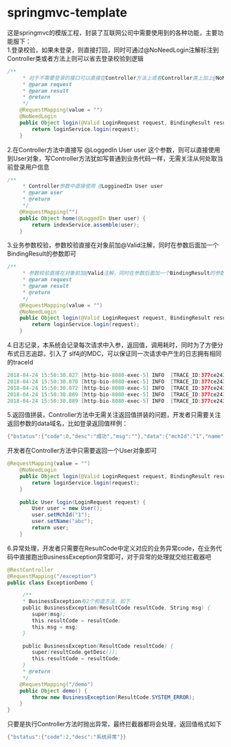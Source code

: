 # springmvc-template
这是springmvc的模版工程，封装了互联网公司中需要使用到的各种功能，主要功能服下：  
1.登录校验，如果未登录，则直接打回，同时可通过@NoNeedLogin注解标注到Controller类或者方法上则可以省去登录校验到逻辑  
```java
/**
     * 对于不需要登录的接口可以直接在Controller方法上或者Controller类上加上@NoNeedLogin的注解
     * @param request
     * @param result
     * @return
     */
    @RequestMapping(value = "")
    @NoNeedLogin
    public Object login(@Valid LoginRequest request, BindingResult result) {
        return loginService.login(request);
    }
```
2.在Controller方法中直接写 @LoggedIn User user 这个参数，则可以直接使用到User对象，写Controller方法犹如写普通到业务代码一样，无需关注从何处取当前登录用户信息
```java
/**
     * Controller参数中直接使用 @LogginedIn User user
     * @param user
     * @return
     */
    @RequestMapping("")
    public Object home(@LoggedIn User user) {
        return indexService.assemble(user);
    }
```
3.业务参数校验，参数校验直接在对象前加@Valid注解，同时在参数后面加一个BindingResult的参数即可  
```java
/**
     * 参数校验直接在对象前加@Valid注解，同时在参数后面加一个BindingResult的参数即可
     * @param request
     * @param result
     * @return
     */
    @RequestMapping(value = "")
    @NoNeedLogin
    public Object login(@Valid LoginRequest request, BindingResult result) {
        return loginService.login(request);
    }
```
4.日志记录，本系统会记录每次请求中入参，返回值，调用耗时，同时为了方便分布式日志追踪，引入了 slf4j的MDC，可以保证同一次请求中产生的日志拥有相同的traceId  
```java
2018-04-24 15:50:30.827 [http-bio-8080-exec-5] INFO  [TRACE_ID:377ce243-1ecb-4702-a6f0-917622531215] com.zdp.springmvc.template.filter.LoginResolveFilter - 解析登录信息:user={"mchId":"测试id","name":"测试名","userId":"测试userId"}
2018-04-24 15:50:30.870 [http-bio-8080-exec-5] INFO  [TRACE_ID:377ce243-1ecb-4702-a6f0-917622531215] com.zdp.springmvc.template.interceptor.LogInterceptor - receive request,url=http://localhost:8080/login,params = {"userName":["abc"],"password":["aaa"]}
2018-04-24 15:50:30.872 [http-bio-8080-exec-5] INFO  [TRACE_ID:377ce243-1ecb-4702-a6f0-917622531215] com.zdp.springmvc.template.interceptor.LoginCheckInterceptor - controller方法或者类上有NoNeedLogin注解，无需检测登录
2018-04-24 15:50:30.889 [http-bio-8080-exec-5] INFO  [TRACE_ID:377ce243-1ecb-4702-a6f0-917622531215] com.zdp.springmvc.template.interceptor.LogInterceptor - invoke finished,response = {"bstatus":{"code":0,"desc":"成功","msg":""},"data":{"mchId":"1","name":"abc"}}
2018-04-24 15:50:30.889 [http-bio-8080-exec-5] INFO  [TRACE_ID:377ce243-1ecb-4702-a6f0-917622531215] com.zdp.springmvc.template.interceptor.LogInterceptor - invoke cost time:21ms
```
5.返回值拼装，Controller方法中无需关注返回值拼装的问题，开发者只需要关注返回参数的data域名，比如登录返回值样例： 
```java
{"bstatus":{"code":0,"desc":"成功","msg":""},"data":{"mchId":"1","name":"abc"}}  
```
开发者在Controller方法中只需要返回一个User对象即可  
```java
@RequestMapping(value = "")
    @NoNeedLogin
    public Object login(@Valid LoginRequest request, BindingResult result) {
        return loginService.login(request);
    }
    
    public User login(LoginRequest request) {
        User user = new User();
        user.setMchId("1");
        user.setName("abc");
        return user;
    }
```
6.异常处理，开发者只需要在ResultCode中定义对应的业务异常code，在业务代码中直接跑出BusinessException异常即可，对于异常的处理就交给拦截器吧
```java
@RestController
@RequestMapping("/exception")
public class ExceptionDemo {

     /**
     * BusinessException有2个构造方法，如下
     public BusinessException(ResultCode resultCode, String msg) {
        super(msg);
        this.resultCode = resultCode;
        this.msg = msg;
     }

     public BusinessException(ResultCode resultCode) {
        super(resultCode.getDesc());
        this.resultCode = resultCode;
     }
     * @return
     */
    @RequestMapping("/demo")
    public Object demo() {
        throw new BusinessException(ResultCode.SYSTEM_ERROR);
    }
}
```
只要是执行Controller方法时抛出异常，最终拦截器都将会处理，返回值格式如下
```java
{"bstatus":{"code":2,"desc":"系统异常"}}
```
